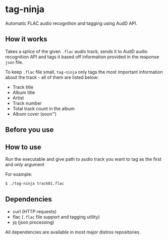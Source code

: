 # tag-ninja
Automatic FLAC audio recognition and tagging using AudD API.

## How it works
Takes a splice of the given `.flac` audio track, sends it to AudD audio recognition API and tags it based off information provided in the response `json` file.

To keep `.flac` file small, `tag-ninja` only tags the most important information about the track - all of them are listed below:
- Track title
- Album title
- Artist
- Track number
- Total track count in the album
- Album cover (soon™)

## Before you use

## How to use
Run the executable and give path to audio track you want to tag as the first and only argument

For example:
```bash
$ ./tag-ninja track01.flac
```

## Dependencies
- curl (HTTP requests)
- flac (`.flac` file support and tagging utility)
- jq (json processing)

All dependencies are available in most major distros repositories.
